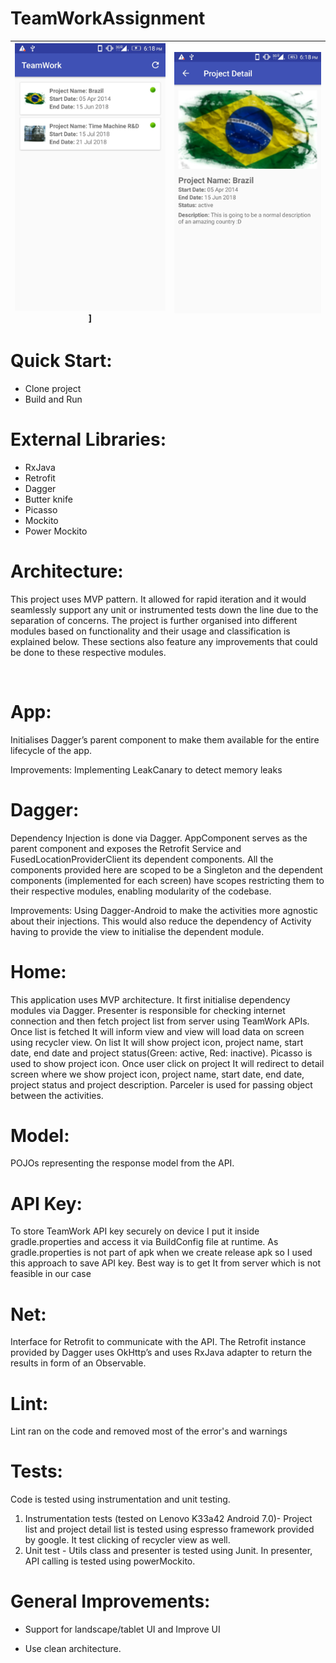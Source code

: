 # TeamWorkAssignment


| ![My image](https://github.com/kaustubhkp/TeamWorkAssignment/blob/master/screenshots/list.jpeg)] | ![My image](https://github.com/kaustubhkp/TeamWorkAssignment/blob/master/screenshots/detail-info.jpeg)
|:---:|:---:|

# Quick Start:
- Clone project<br>
- Build and Run<br>

# External Libraries:
- RxJava <br>
- Retrofit <br>
- Dagger <br>
- Butter knife <br>
- Picasso <br>
- Mockito <br>
- Power Mockito <br>

# Architecture:
This project uses MVP pattern. It allowed for rapid iteration and it would seamlessly support any unit or instrumented tests down the line due to the separation of concerns. The project is further organised into different modules based on functionality and their usage and classification is explained below. These sections also feature any improvements that could be done to these respective modules.

<br>

# App:
Initialises Dagger’s parent component to make them available for the entire lifecycle of the app.<br>

Improvements: Implementing LeakCanary to detect memory leaks

# Dagger:
Dependency Injection is done via Dagger. AppComponent serves as the parent component and exposes the Retrofit Service and FusedLocationProviderClient its dependent components. All the components provided here are scoped to be a Singleton and the dependent components (implemented for each screen) have scopes restricting them to their respective modules, enabling modularity of the codebase. <br>

Improvements: Using Dagger-Android to make the activities more agnostic about their injections. This would also reduce the dependency of Activity having to provide the view to initialise the dependent module. <br>

# Home:
This application uses MVP architecture. It first initialise dependency modules via Dagger. Presenter is responsible for checking internet connection and then fetch project list from server using TeamWork APIs. Once list is fetched It will inform view and view will load data on screen using recycler view. On list It will show project icon, project name, start date, end date and project status(Green: active, Red: inactive). Picasso is used to show project icon. Once user click on project It will redirect to detail screen where we show project icon, project name, start date, end date, project status and project description. Parceler is used for passing object between the activities.

# Model:
POJOs representing the response model from the API.<br>

# API Key:
To store TeamWork API key securely on device I put it inside gradle.properties and access it via BuildConfig file at runtime. As gradle.properties is not part of apk when we create release apk so I used this approach to save API key. Best way is to get It from server which is not feasible in our case<br>



# Net:
Interface for Retrofit to communicate with the API. The Retrofit instance provided by Dagger uses OkHttp’s and uses RxJava adapter to return the results in form of an Observable. <br>

# Lint:
Lint ran on the code and removed most of the error's and warnings <br>

# Tests:
Code is tested using instrumentation and unit testing.
1. Instrumentation tests (tested on Lenovo K33a42 Android 7.0)- Project list and project detail list is tested using espresso framework provided by google. It test clicking of recycler view as well.
2. Unit test - Utils class and presenter is tested using Junit. In presenter, API calling is tested using powerMockito.


# General Improvements:
- Support for landscape/tablet UI and Improve UI<br>

- Use clean architecture.
